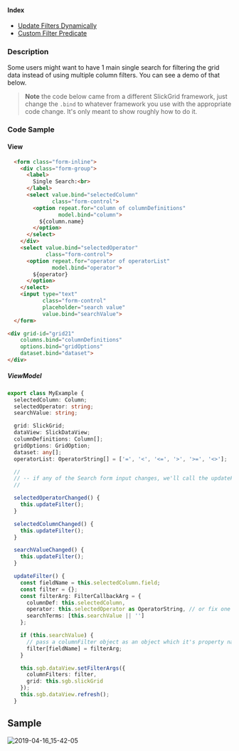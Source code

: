 #### Index
- [Update Filters Dynamically](input-filter.md#update-filters-dynamically)
- [Custom Filter Predicate](input-filter.md#custom-filter-predicate)

### Description
Some users might want to have 1 main single search for filtering the grid data instead of using multiple column filters. You can see a demo of that below.

> **Note** the code below came from a different SlickGrid framework, just change the `.bind` to whatever framework you use with the appropriate code change. It's only meant to show roughly how to do it.

### Code Sample
#### View
```html
  <form class="form-inline">
    <div class="form-group">
      <label>
        Single Search:<br>
      </label>
      <select value.bind="selectedColumn"
              class="form-control">
        <option repeat.for="column of columnDefinitions"
                model.bind="column">
          ${column.name}
        </option>
      </select>
    </div>
    <select value.bind="selectedOperator"
            class="form-control">
      <option repeat.for="operator of operatorList"
              model.bind="operator">
        ${operator}
      </option>
    </select>
    <input type="text"
           class="form-control"
           placeholder="search value"
           value.bind="searchValue">
  </form>

<div grid-id="grid21"
    columns.bind="columnDefinitions"
    options.bind="gridOptions"
    dataset.bind="dataset">
</div>
```

##### ViewModel
```ts
export class MyExample {
  selectedColumn: Column;
  selectedOperator: string;
  searchValue: string;

  grid: SlickGrid;
  dataView: SlickDataView;
  columnDefinitions: Column[];
  gridOptions: GridOption;
  dataset: any[];
  operatorList: OperatorString[] = ['=', '<', '<=', '>', '>=', '<>'];

  //
  // -- if any of the Search form input changes, we'll call the updateFilter() method
  //

  selectedOperatorChanged() {
    this.updateFilter();
  }

  selectedColumnChanged() {
    this.updateFilter();
  }

  searchValueChanged() {
    this.updateFilter();
  }

  updateFilter() {
    const fieldName = this.selectedColumn.field;
    const filter = {};
    const filterArg: FilterCallbackArg = {
      columnDef: this.selectedColumn,
      operator: this.selectedOperator as OperatorString, // or fix one yourself like '='
      searchTerms: [this.searchValue || '']
    };

    if (this.searchValue) {
      // pass a columnFilter object as an object which it's property name must be a column field name (e.g.: 'duration': {...} )
      filter[fieldName] = filterArg;
    }

    this.sgb.dataView.setFilterArgs({
      columnFilters: filter,
      grid: this.sgb.slickGrid
    });
    this.sgb.dataView.refresh();
  }
```

## Sample
![2019-04-16_15-42-05](https://user-images.githubusercontent.com/643976/56239148-3b530680-605e-11e9-99a2-e9a163abdd0c.gif)